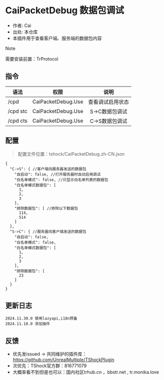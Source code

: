 # CaiPacketDebug 数据包调试

- 作者: Cai
- 出处: 本仓库
- 本插件用于查看客户端、服务端的数据包内容

> [!NOTE]  
> 需要安装前置：TrProtocol


## 指令

| 语法       |         权限         |    说明     |
|----------|:------------------:|:---------:|
| /cpd     | CaiPacketDebug.Use | 查看调试启用状态  |
| /cpd stc | CaiPacketDebug.Use | S->C数据包调试 |
| /cpd cts | CaiPacketDebug.Use | C->S数据包调试 |


## 配置
> 配置文件位置：tshock/CaiPacketDebug.zh-CN.json
```json5   
{
  "C->S": { //客户端向服务器发送的数据包
    "自启动": false, //打开服务器时自动启用调试
    "白名单模式": false, //只显示白名单列表的数据包
    "白名单模式数据包": [
      1,
      2,
      3
    ],
    "排除数据包": [ //排除以下数据包
      114,
      514
    ]
  },
  "S->C": { //服务器向客户端发送的数据包
    "自启动": false,
    "白名单模式": false,
    "白名单模式数据包": [
      1,
      2,
      3
    ],
    "排除数据包": [
      23
    ]
  }
}
```

## 更新日志

```
2024.11.30.0 使用lazyapi,i18n预备
2024.11.10.0 添加插件
```

## 反馈

- 优先发issued -> 共同维护的插件库：https://github.com/UnrealMultiple/TShockPlugin
- 次优先：TShock官方群：816771079
- 大概率看不到但是也可以：国内社区trhub.cn ，bbstr.net , tr.monika.love
